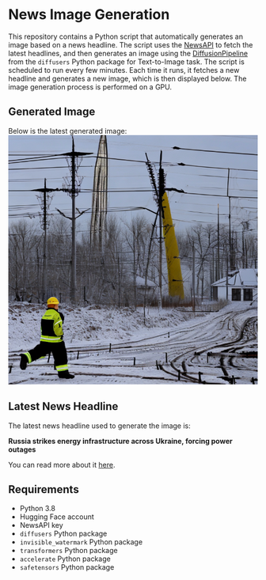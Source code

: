 # News Image Generation
This repository contains a Python script that automatically generates an image based on a news headline. The script uses the [NewsAPI](https://newsapi.org/) to fetch the latest headlines, and then generates an image using the [DiffusionPipeline](https://github.com/huggingface/diffusers) from the `diffusers` Python package for Text-to-Image task.
The script is scheduled to run every few minutes. Each time it runs, it fetches a new headline and generates a new image, which is then displayed below. The image generation process is performed on a GPU.

## Generated Image
Below is the latest generated image:
![Generated Image](image.png)

## Latest News Headline
The latest news headline used to generate the image is:

**Russia strikes energy infrastructure across Ukraine, forcing power outages**

You can read more about it [here](https://news.google.com/rss/articles/CBMijwFBVV95cUxQa2xXTUt3RFFoY09uUzNaWXBuelJ6d24xWENVU2NheW1MS0M5U3hyTmNNanQxLVZ5Wi1iOXZtWmxiWUFaS05lR2IzZ3U2dHktYnEwdjJZdlFGbkZJeU83NHhyMG42N1FuSUg4cl8wVGdKeXB4dUczdl9ldmpBM1ZLb0QyTjhMbWRFekE1eDhfQQ?oc=5).

## Requirements
- Python 3.8
- Hugging Face account
- NewsAPI key
- `diffusers` Python package
- `invisible_watermark` Python package
- `transformers` Python package
- `accelerate` Python package
- `safetensors` Python package
